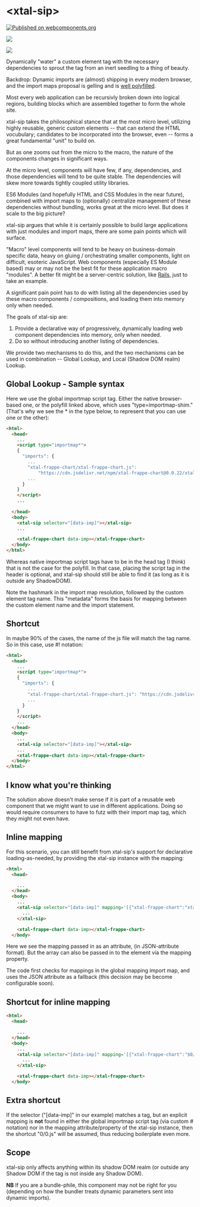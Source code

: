 # \<xtal-sip\>

[![Published on webcomponents.org](https://img.shields.io/badge/webcomponents.org-published-blue.svg)](https://www.webcomponents.org/element/xtal-sip)

<a href="https://nodei.co/npm/xtal-sip/"><img src="https://nodei.co/npm/xtal-sip.png"></a>

<img src="https://badgen.net/bundlephobia/minzip/xtal-sip">


Dynamically &#34;water&#34; a custom element tag with the necessary dependencies to sprout the tag from an inert seedling to a thing of beauty.

Backdrop: Dynamic imports are (almost) shipping in every modern browser, and the import maps proposal is gelling and is [well polyfilled](https://github.com/guybedford/es-module-shims). 

Most every web application can be recursivly broken down into logical regions, building blocks which are assembled together to form the whole site.

xtal-sip takes the philosophical stance that at the most micro level, utilizing highly reusable, generic custom elements -- that can extend the HTML vocubulary; candidates to be incorporated into the browser, even -- forms a great fundamental "unit" to build on.

But as one zooms out from the micro to the macro, the nature of the components changes in significant ways.  

At the micro level, components will have few, if any, dependencies, and those dependencies will tend to be quite stable.  The dependencies will skew more towards tightly coupled utility libraries. 

ES6 Modules (and hopefully HTML and CSS Modules in the near future), combined with import maps to (optionally) centralize management of these dependencies without bundling, works great at the micro level.  But does it scale to the big picture?

xtal-sip argues that while it is certainly possible to build large applications with just modules and import maps, there are some pain points which will surface.

"Macro" level components will tend to be heavy on business-domain specific data, heavy on gluing / orchestrating smaller components, light on difficult, esoteric JavaScript.  Web components (especially ES Module based) may or may not be the best fit for these application macro "modules".  A better fit might be a server-centric solution, like  [Rails](https://goiabada.blog/rails-components-faedd412ce19), just to take an example.  

A significant pain point has to do with listing all the dependencies used by these macro components / compositions, and loading them into memory only when needed.  

The goals of xtal-sip are:

1.  Provide a declarative way of progressively, dynamically loading web component dependencies into memory, only when needed.
2.  Do so without introducing another listing of dependencies.

We provide two mechanisms to do this, and the two mechanisms can be used in combination -- Global Lookup, and Local (Shadow DOM realm) Lookup.

## Global Lookup - Sample syntax

Here we use the global importmap script tag.  Either the native browser-based one, or the polyfill linked above, which uses "type=importmap-shim."  (That's why we see the * in the type below, to represent that you can use one or the other):

```html
<html>
  <head>
    ...
    <script type="importmap*">
    {
      "imports": {
        ...
        "xtal-frappe-chart/xtal-frappe-chart.js": 
            "https://cdn.jsdelivr.net/npm/xtal-frappe-chart@0.0.22/xtal-frappe-chart.js#xtal-frappe-chart",
        ...
      }
    }
    </script>
    ...
    
  </head>
  <body>
    <xtal-sip selector="[data-imp]"></xtal-sip>
    ... 

    <xtal-frappe-chart data-imp></xtal-frappe-chart> 
  </body>
</html>

```

Whereas native importmap script tags have to be in the head tag (I think) that is not the case for the polyfill.  In that case, placing the script tag in the header is optional, and xtal-sip should still be able to find it (as long as it is outside any ShadowDOM). 

Note the hashmark in the import map resolution, followed by the custom element tag name.  This "metadata" forms the basis for mapping between the custom element name and the import statement.

## Shortcut

In maybe 90% of the cases, the name of the js file will match the tag name.  So in this case, use #! notation:

```html
<html>
  <head>
    ...
    <script type="importmap*">
    {
      "imports": {
        ...
        "xtal-frappe-chart/xtal-frappe-chart.js": "https://cdn.jsdelivr.net/npm/xtal-frappe-chart@0.0.22/xtal-frappe-chart.js#!",
        ...
      }
    }
    </script>
    ...
  </head>
  <body>
    ...
    <xtal-sip selector="[data-imp]"></xtal-sip>
    ...
    <xtal-frappe-chart data-imp></xtal-frappe-chart> 
  </body>
</html>

```

## I know what you're thinking

The solution above doesn't make sense if it is part of a reusable web component that we might want to use in different applications.  Doing so would require consumers to have to  futz with their import map tag, which they might not even have.

##  Inline mapping

For this scenario, you can still benefit from xtal-sip's support for declarative loading-as-needed, by providing the xtal-sip instance with the mapping:

```html
<html>
  <head>

    ...
  </head>
  <body>
    ...
    <xtal-sip selector="[data-imp]" mapping='[{"xtal-frappe-chart":"xtal-frappe-chart/xtal-frappe-chart.js"}]'>
      ...
    </xtal-sip>

    <xtal-frappe-chart data-imp></xtal-frappe-chart> 
  </body>


```

Here we see the mapping passed in as an attribute, (in JSON-attribute format).  But the array can also be passed in to the element via the mapping property.

The code first checks for mappings in the global mapping import map, and uses the JSON attribute as a fallback (this decision may be become configurable soon).

## Shortcut for inline mapping

```html
<html>
  <head>

    ...
  </head>
  <body>
    ...
    <xtal-sip selector="[data-imp]" mapping='[{"xtal-frappe-chart":"$0/$0.js"}]'>
      ...
    </xtal-sip>

    <xtal-frappe-chart data-imp></xtal-frappe-chart> 
  </body>


```

## Extra shortcut

If the selector ("[data-imp]" in our example) matches a tag, but an explicit mapping is **not** found in either the global importmap script tag (via custom # notation) nor in the mapping attribute/property of the xtal-sip instance, then the shortcut "$0/$0.js" will be assumed, thus reducing boilerplate even more.

## Scope

xtal-sip only affects anything within its shadow DOM realm (or outside any Shadow DOM if the tag is not inside any Shadow DOM).

**NB** If you are a bundle-phile, this component may not be right for you (depending on how the bundler treats dynamic parameters sent into dynamic imports).
